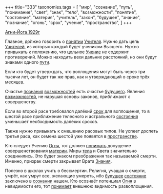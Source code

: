 +++
title="333"
taxonomies.tags = [
 "мир",
 "сознание",
 "путь",
 "понимание",
 "свет",
 "знак",
 "тело",
 "возможности",
 "понятие",
 "состояние",
 "материя",
 "учитель",
 "закон",
 "будущее",
 "знание",
 "познание",
 "огонь",
 "срок",
 "учение",
 "пространство",
]
+++

[Агни-Йога 1929г](/agni/1929)

Главное, до́лжно говорить о [понятии](/tags/понятие) [Учителя](/tags/учитель). Нужно дать цепь [Учителей](/tags/учитель), из которых каждый будет учеником Высшего. Нужно привыкать к положению, что цельное [Учение](/tags/учение) не содержит противоречий. Можно находить вехи дальних расстояний, но они будут знаками одного [пути](/tags/путь).   

Если кто будет утверждать, что воплощения могут быть через три тысячи лет, он будет так же прав, как и утверждающий о сроке трёх месяцев.   

Счастье [познания](/tags/познание) [возможностей](/tags/возможности) есть счастье [будущего](/tags/[будущее](/tags/будущее)). Явления [возможностей](/tags/возможности), не нарушая основы законов, приближают к совершенству.   

Если во второй расе требовался далёкий [срок](/tags/срок) для воплощения, то в шестой расе приближение телесного и астрального [состояния](/tags/[состояние](/tags/состояние)) уменьшает необходимость далёких сроков.   

Также нужно привыкать к смешению расовых типов. Не успеет доспеть третья раса, как семена шестой уже появятся в [пространстве](/tags/пространство).   

Кто следует Учению [Огня](/tags/огонь), тот должен [понимать](/tags/понимание) допущение совершенствования [материи](/tags/материя). Миры [тела](/tags/тело) и Света значительно соединились. Это будет знаком преображения так называемой смерти. Именно, призрак смерти закрывает Врата [Знания](/tags/[знание](/tags/знание)).   

Полезно в школах учить о бессмертии. Религия, учащая о смерти, умрёт, как умрут все, желающие умереть, ибо [будущее](/tags/будущее) [состояние](/tags/состояние) заключено в [сознании](/tags/сознание) нашем. Кто осознаёт потенциал [Огня](/tags/огонь) в невидимости его, тот [понимает](/tags/понимание) внешнюю видимость развоплощения.